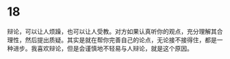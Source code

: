 # 18

辩论，可以让人烦躁，也可以让人受教。对方如果认真听你的观点，充分理解其合理性，然后提出质疑。其实是就在帮你完善自己的论点，无论接不接得住，都是一种进步。我喜欢辩论，但是会谨慎地不轻易与人辩论，就是这个原因。